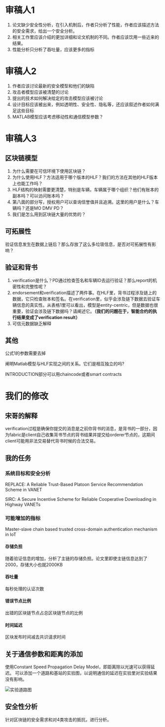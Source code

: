 # 审稿人1

1. 论文缺少安全性分析，在引入机制后，作者只分析了性能，作者应该描述方法的安全需求，给出一个安全分析。
2. 相关工作里应该介绍的更加详细和论文机制的不同。作者应该饮用一些近来的结果。
3. 性能分析只分析了吞吐量，应该更多的指标

# 审稿人2

1. 作者应该讨论最新的安全模型和他们的缺陷
2. 攻击者模型应该被清楚的讨论
3. 提出的技术如何解决给定的攻击模型应该被讨论
4. 设计目标应该被出来，例如透明性、安全性、隐私等，还应该叙述作者如何满足这些目标
5. MATLAB模型应该考虑移动性和通信模型参数？

# 审稿人3

## 区块链模型

1. 为什么需要在可信环境下使用区块链？
2. 为什么使用HLF？方法适用于哪个版本的HLF？我们的方法在其他的HLF版本上也能工作吗？
3. HLF结构的映射需要更清楚，特别是车辆，车辆属于哪个组织？他们有账本的副本吗？可以访问账本吗？
4. 第八面的部分写，授权用户可以查询信誉值并且追溯。这里的用户是什么？车辆吗？还是MO DMV PD？
5. 我们是怎么用到区块链大量的优势的？

## 可拓展性

验证信息发生在数据上链后？那么存放了这么多垃圾信息，是否对可拓展性有影响？

## 验证和背书

1. verification是什么？PD通过检查签名和车辆ID去运行验证？那么report的机密性和完整性呢？
2. endorsement和verification描述了两件事。在HLF里，背书过程涉及链上的数据，它只检查账本和签名。在verification里，似乎会涉及链下数据去验证车辆信息的真实性。从表格1里可以看出，模型是entity-centric，但是数据也很重要，验证会涉及链下数据吗？请阐述它。**（我们的问题在于，智能合约的执行结果变成了verification result）**
3. 可信元数据缺乏解释

## 其他

公式1的参数需要去掉

阐明Matlab模型与HLF实现之间的关系。它们是相互独立的吗?

INTRODUCTION部分可以用chaincode或者smart contracts





# 我们的修改

## 宋哥的解释

verification过程是确保你提交的消息是之前你背书的消息，是背书的一部分，因为fabric是client自己收集背书节点的背书结果并提交给orderer节点的，这期间client可能用非法交易替代背书时候的合法交易。

## 我的任务

### 系统目标和安全分析

REPLACE: A Reliable Trust-Based Platoon Service Recommendation Scheme in VANET

SIRC: A Secure Incentive Scheme for Reliable Cooperative Downloading in Highway VANETs

### 可能增加的指标

Master-slave chain based trusted cross-domain authentication mechanism in IoT

#### 存储负担

随着验证信息的增加，分析了主链的存储负担。论文里即使主链信息达到了2000，存储大小也就2000KB

#### 吞吐量

每秒处理的认证次数

#### 错误节点比例

出错的区块链节点占总区块链节点的比例

#### 时间延迟

区块发布时间减去共识请求时间





## 关于通信参数和距离的添加

使用Constant Speed Propagation Delay Model，即距离除以光速可以获得延迟。        可以添加一个道路和基站的实验图，以说明通信的延迟在实验里对实验结果没有影响。

![实验道路图](https://github.com/enzeyu/notesForRecord/tree/main/pictures/roadFigure.jpg)



## 安全性分析

针对区块链的安全需求和对4类攻击的抵抗，进行分析。